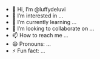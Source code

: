 - 👋 Hi, I’m @luffydeluvi
- 👀 I’m interested in ...
- 🌱 I’m currently learning ...
- 💞️ I’m looking to collaborate on ...
- 📫 How to reach me ...
- 😄 Pronouns: ...
- ⚡ Fun fact: ...

<!---
luffydeluvi/luffydeluvi is a ✨ special ✨ repository because its `README.md` (this file) appears on your GitHub profile.
You can click the Preview link to take a look at your changes.
--->
